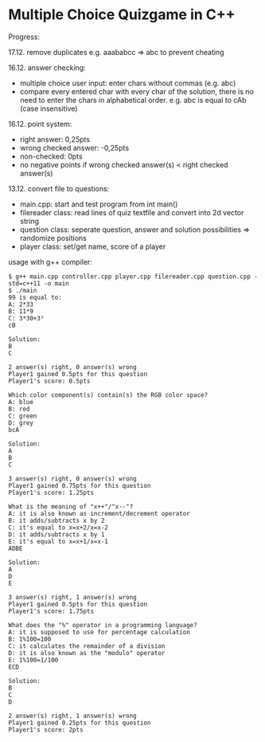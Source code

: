 # Multiple Choice Quizgame in C++

Progress:

17.12. remove duplicates e.g. aaababcc => abc to prevent cheating

16.12. answer checking:
+ multiple choice user input: enter chars without commas (e.g. abc) 
+ compare every entered char with every char of the solution, there is no need to enter the chars in alphabetical order. e.g. abc is equal to cAb (case insensitive)  

16.12. point system: 
+ right answer: 0,25pts
+ wrong checked answer: -0,25pts
+ non-checked: 0pts 
+ no negative points if wrong checked answer(s) < right checked answer(s)

13.12. convert file to questions:
+ main.cpp: start and test program from int main()
+ filereader class: read lines of quiz textfile and convert into 2d vector string
+ question class: seperate question, answer and solution possibilities => randomize positions 
+ player class: set/get name, score of a player

usage with g++ compiler:
```
$ g++ main.cpp controller.cpp player.cpp filereader.cpp question.cpp -std=c++11 -o main
$ ./main
99 is equal to:
A: 2*33
B: 11*9
C: 3*30+3²
cB

Solution:
B
C

2 answer(s) right, 0 answer(s) wrong
Player1 gained 0.5pts for this question
Player1's score: 0.5pts

Which color component(s) contain(s) the RGB color space?
A: blue
B: red
C: green
D: grey
bcA

Solution:
A
B
C

3 answer(s) right, 0 answer(s) wrong
Player1 gained 0.75pts for this question
Player1's score: 1.25pts

What is the meaning of "x++"/"x--"?
A: it is also known as increment/decrement operator
B: it adds/subtracts x by 2
C: it's equal to x=x+2/x=x-2
D: it adds/subtracts x by 1
E: it's equal to x=x+1/x=x-1
ADBE

Solution:
A
D
E

3 answer(s) right, 1 answer(s) wrong
Player1 gained 0.5pts for this question
Player1's score: 1.75pts

What does the "%" operator in a programming language?
A: it is supposed to use for percentage calculation
B: 1%100=100
C: it calculates the remainder of a division
D: it is also known as the "modulo" operator
E: 1%100=1/100
ECD

Solution:
B
C
D

2 answer(s) right, 1 answer(s) wrong
Player1 gained 0.25pts for this question
Player1's score: 2pts


```
